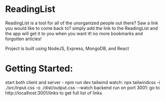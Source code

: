 # ReadingList
ReadingList is a tool for all of the unorganized people out there?
Saw a link you would like to come back to? simply add the link to the ReadingList
and the app will get it to you when you want it! no more bookmarks and forgotten articles!

Project is built using NodeJS, Express, MongoDB, and React

# Getting Started:
start both client and server - npm run dev 
tailwind watch: npx tailwindcss -i ./src/input.css -o ./dist/output.css --watch
backend run on port 3001: go to http://localhost:3001/links to get full list of links